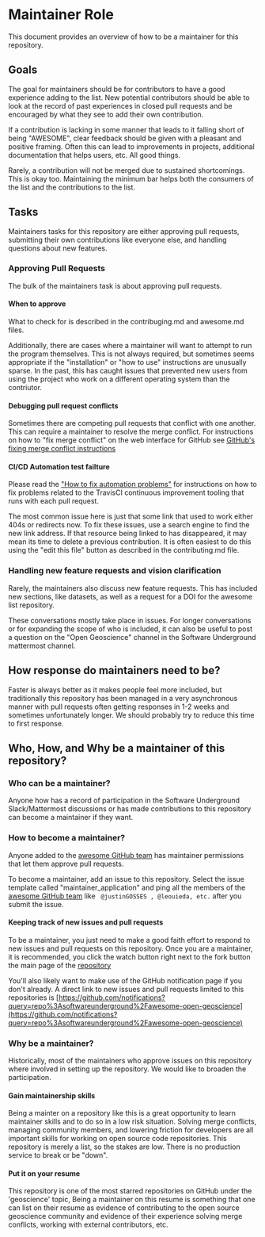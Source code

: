 # Maintainer Role

This document provides an overview of how to be a maintainer for this repository.

## Goals

The goal for maintainers should be for contributors to have a good experience 
adding to the list. New potential contributors should be able to look at the 
record of past experiences in closed pull requests and be encouraged by what 
they see to add their own contribution.

If a contribution is lacking in some manner that leads to it falling short 
of being "AWESOME", clear feedback should be given 
with a pleasant and positive framing. Often this can lead to improvements 
in projects, additional documentation that helps users, etc. All good things.

Rarely, a contribution will not be merged due to sustained shortcomings. 
This is okay too. Maintaining the minimum bar helps both the consumers of 
the list and the contributions to the list.


## Tasks

Maintainers tasks for this repository are either approving pull requests, 
submitting their own contributions like everyone else, and handling 
questions about new features. 

### Approving Pull Requests

The bulk of the maintainers task is about approving pull requests. 

#### When to approve

What to check for is described in the contribuging.md and awesome.md files.

Additionally, there are cases where a maintainer will want to attempt to 
run the program themselves. This is not always required, but 
sometimes seems appropriate if the "installation" or "how to use" 
instructions are unusually sparse. In the past, this has caught
issues that prevented new users from using the project who work on a different
operating system than the contriutor. 

#### Debugging pull request conflicts

Sometimes there are competing pull requests that conflict with one another. 
This can require a maintainer to resolve the merge conflict. 
For instructions on how to "fix merge conflict" on the web interface for 
GitHub see 
[GitHub's fixing merge conflict instructions](https://docs.github.com/en/pull-requests/collaborating-with-pull-requests/addressing-merge-conflicts/resolving-a-merge-conflict-on-github)

#### CI/CD Automation test failture

Please read the ["How to fix automation problems"](contributing.md/#how-to-fix-automation-problems) for instructions on how to fix problems
related to the TravisCI continuous improvement tooling that runs with
each pull request. 

The most common issue here is just that some link that used to work 
either 404s or redirects now. To fix these issues, use a search engine
to find the new link address. 
If that resource being linked to has disappeared, it may mean its time to 
delete a previous contribution. It is often easiest to do this using the 
"edit this file" button as described in the contributing.md file.

### Handling new feature requests and vision clarification

Rarely, the maintainers also discuss new feature requests. 
This has included new sections, like datasets, as well as a request 
for a DOI for the awesome list repository. 

These conversations mostly take place in issues. For longer conversations 
or for expanding the scope of who is included, it can also be useful
to post a question on the "Open Geoscience" channel in the Software Underground mattermost channel. 

## How response do maintainers need to be?

Faster is always better as it makes people feel more included, 
but traditionally this repository has been
managed in a very asynchronous manner with pull requests often getting 
responses in 1-2 weeks and sometimes unfortunately longer.
We should probably try to reduce this time to first response.


## Who, How, and Why be a maintainer of this repository?


### Who can be a maintainer?

Anyone how has a record of participation in the Software Underground 
Slack/Mattermost discussions or has made contributions to this repository
can become a maintainer if they want.

### How to become a maintainer?

Anyone added to the 
[awesome GitHub team](https://github.com/orgs/softwareunderground/teams/awesome) 
has maintainer permissions that let them approve pull requests. 

To become a maintainer, add an issue to this repository. 
Select the issue template called "maintainer_application"
and ping all the members of the 
[awesome GitHub team](https://github.com/orgs/softwareunderground/teams/awesome)
like ` @justinGOSSES , @leouieda, etc.` after you submit the issue.

#### Keeping track of new issues and pull requests
To be a maintainer, you just need to make a good faith effort to 
respond to new issues and pull requests on this repository.
Once you are a maintainer, it is recommended, you click the 
watch button right next to the fork button the main page of the 
[repository](https://github.com/softwareunderground/awesome-open-geoscience)

You'll also likely want to make use of the GitHub notification page if you 
don't already. A direct link to new issues and pull requests limited to 
this repositories is [https://github.com/notifications?query=repo%3Asoftwareunderground%2Fawesome-open-geoscience](https://github.com/notifications?query=repo%3Asoftwareunderground%2Fawesome-open-geoscience)

### Why be a maintainer?

Historically, most of the maintainers who approve issues on this repository
where involved in setting up the repository. 
We would like to broaden the participation. 

#### Gain maintainership skills
Being a mainter on a repository like this is a great opportunity to 
learn maintainer skills and to do so in a low risk situation. 
Solving merge conflicts, managing community members, and lowering friction 
for developers are all important skills for working on open source 
code repositories. This repository is merely a list, so the stakes 
are low. There is no production service to break or be "down".

#### Put it on your resume

This repository is one of the most starred repositories on GitHub 
under the 'geoscience' topic, Being a maintainer on this resume 
is something that one can list on 
their resume as evidence of contributing to the open source geoscience 
community and evidence of their experience solving merge conflicts, 
working with external contributors, etc. 